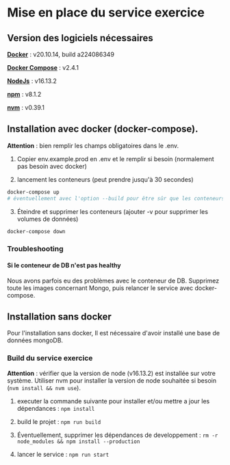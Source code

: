 # Mise en place du service exercice

## Version des logiciels nécessaires

[**Docker**](https://www.docker.com/products/docker-desktop) : v20.10.14, build a224086349

[**Docker Compose**](https://docs.docker.com/compose/install/) : v2.4.1

[**NodeJs**](https://nodejs.org/en/download/) : v16.13.2

[**npm**](https://www.npmjs.com/get-npm) : v8.1.2

[**nvm**](https://github.com/nvm-sh/nvm) : v0.39.1

## Installation avec docker (docker-compose).

**Attention** : bien remplir les champs obligatoires dans le .env.

1. Copier env.example.prod en .env et le remplir si besoin (normalement pas besoin avec docker)

2. lancement les conteneurs (peut prendre jusqu'à 30 secondes)

```bash
docker-compose up
# éventuellement avec l'option --build pour être sûr que les conteneurs sont bien à leur dernière version
```

3. Éteindre et supprimer les conteneurs (ajouter -v pour supprimer les volumes de données)

```bash
docker-compose down
```

### Troubleshooting

#### Si le conteneur de DB n'est pas healthy

Nous avons parfois eu des problèmes avec le conteneur de DB. Supprimez toute les images concernant Mongo, puis relancer le service avec docker-compose.

## Installation sans docker

Pour l'installation sans docker, Il est nécessaire d'avoir installé une base de données mongoDB.

### Build du service exercice

**Attention** : vérifier que la version de node (v16.13.2) est installée sur votre système.
Utiliser nvm pour installer la version de node souhaitée si besoin (`nvm install && nvm use`).

1. executer la commande suivante pour installer et/ou mettre a jour les dépendances :
   `npm install`

2. build le projet :
   `npm run build`

3. Éventuellement, supprimer les dépendances de developpement :
   `rm -r node_modules && npm install --production`

4. lancer le service :
   `npm run start`
